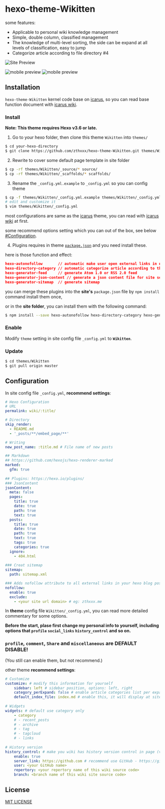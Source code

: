 # hexo-theme-Wikitten

some features:

- Applicable to personal wiki knowledge management
- Simple, double column, classified management
- The knowledge of multi-level sorting, the side can be expand at all levels of classification, easy to jump
- Categorize article according to file directory  #4

![Site Preview](./source/images/SitePreview.png)



![mobile preview](./source/images/mobile1.png) ![mobile preview](./source/images/mobile2.png)



## Installation

`hexo-theme-Wikitten` kernel code base on [icarus](https://github.com/ppoffice/hexo-theme-icarus), so you can read base function document with [icarus wiki](https://github.com/ppoffice/hexo-theme-icarus/wiki).

### Install

**Note: This theme requires Hexo v3.6 or late.**

1. Go to your hexo folder, then clone this theme `Wikitten` into `themes/`

```bash
$ cd your-hexo-directory
$ git clone https://github.com/zthxxx/hexo-theme-Wikitten.git themes/Wikitten
```

2. Rewrite to cover some default page template in site folder

```bash
$ cp -rf themes/Wikitten/_source/* source/
$ cp -rf themes/Wikitten/_scaffolds/* scaffolds/
```

3. Rename the `_config.yml.example` to `_config.yml` so you can config theme

```bash
$ cp -f themes/Wikitten/_config.yml.example themes/Wikitten/_config.yml
# edit and customize it
$ vim themes/Wikitten/_config.yml
```

most configurations are same as the [icarus](https://github.com/ppoffice/hexo-theme-icarus) theme, you can read with [icarus wiki](https://github.com/ppoffice/hexo-theme-icarus/wiki) at first.

some recommend options setting which you can out of the box, see below [#Configuration](#Configuration).

4. Plugins requires in theme [`package.json`](./package.json) and you need install these.

here is those function and effect:

```json
hexo-autonofollow       // automatic make user open external links in new tab
hexo-directory-category // automatic categorize article according to their file directory
hexo-generator-feed     // generate Atom 1.0 or RSS 2.0 feed
hexo-generator-json-content // generate a json content file for site search
hexo-generator-sitemap  // generate sitemap
```

you can merge these plugins into the **site's** `package.json` file by `npm install ` command install them once,

or in the **site folder**, you can install them with the following command:

```bash
$ npm install --save hexo-autonofollow hexo-directory-category hexo-generator-feed hexo-generator-json-content hexo-generator-sitemap
```

### Enable

Modify `theme` setting in site config file `_config.yml` to **`Wikitten`**.

### Update

```bash
$ cd themes/Wikitten
$ git pull origin master
```

## Configuration

In site config file `_config.yml`, **recommend settings**:

```yaml
# Hexo Configuration
# URL
permalink: wiki/:title/

# Directory
skip_render:
  - README.md
  - '_posts/**/embed_page/**'

# Writing
new_post_name: :title.md # File name of new posts

## Markdown
## https://github.com/hexojs/hexo-renderer-marked
marked:
  gfm: true
  
## Plugins: https://hexo.io/plugins/
### JsonContent
jsonContent:
  meta: false
  pages:
    title: true
    date: true
    path: true
    text: true
  posts:
    title: true
    date: true
    path: true
    text: true
    tags: true
    categories: true
  ignore:
    - 404.html
    
### Creat sitemap
sitemap:
  path: sitemap.xml

### Adds nofollow attribute to all external links in your hexo blog posts automatically.
nofollow:
  enable: true
  exclude:
    - <your site url domain> # eg: zthxxx.me
```

In **theme** config file `Wikitten/_config.yml`, you can read more detailed commentary for some options.

**Before the start, plase first change my personal info to yourself, including options that `profile` `social_links` `history_control` and so on.**

### `profile`, `comment`, `Share` and `miscellaneous` are **DEFAULT DISABLE**! 

(You still can enable them, but not recommend.)

other theme **recommend settings**:

```yaml
# Customize
customize: # modify this information for yourself
    sidebar: left # sidebar position, options: left, right
    category_perExpand: false # enable article categories list per expanding
    default_index_file: index.md # enable this, it will display at site index instead of default index page, or disable that it will display more articles order by time 
    
# Widgets
widgets: # default use category only
    - category
    # - recent_posts
    # - archive
    # - tag
    # - tagcloud
    # - links
    
# History version 
history_control: # make you wiki has history version control in page (view source code, edit online, compare historical changes)
    enable: true
    server_link: https://github.com # recommend use GitHub - https://github.com
    user: <your GitHub name>
    repertory: <your repertory name of this wiki source code>
    branch: <branch name of this wiki site source code>
```



## License

[MIT LICENSE](./LICENSE)



